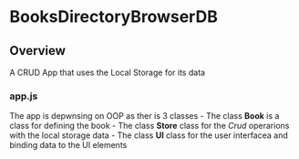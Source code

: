# BooksDirectoryBrowserDB

## Overview
A CRUD App that uses the Local Storage for its data

### app.js
The app is depwnsing on OOP as ther is 3 classes
    - The class __Book__ is a class for defining the book
    - The class __Store__ class for the _Crud_ operarions  with the local storage data
    - The class __UI__  class for the user interfacea and binding data to the UI elements
